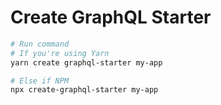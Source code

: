 # Create GraphQL Starter

```bash
# Run command
# If you're using Yarn
yarn create graphql-starter my-app

# Else if NPM
npx create-graphql-starter my-app
```
